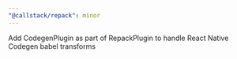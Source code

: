 ```yaml
---
"@callstack/repack": minor
---
```


Add CodegenPlugin as part of RepackPlugin to handle React Native Codegen babel transforms
